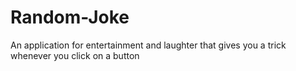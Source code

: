 # Random-Joke
An application for entertainment and laughter that gives you a trick whenever you click on a button
